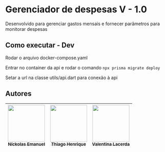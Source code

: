 # Gerenciador de despesas V - 1.0

Desenvolvido para gerenciar gastos mensais e fornecer parâmetros para monitorar despesas

## Como executar - Dev

Rodar o arquivo docker-compose.yaml

Entrar no container da api e rodar o comando `npx prisma migrate deploy`

Setar a url na classe utils/api.dart para conexão à api

## Autores

| [<img src="https://avatars.githubusercontent.com/u/93263996?v=4" width=115><br><sub>Níckolas Emanuel</sub>](https://github.com/nickolas-silva) |  [<img src="https://avatars.githubusercontent.com/u/50371512?v=4" width=115><br><sub>Thiago Henrique</sub>](https://github.com/ThiagoHenriqueFP) |  [<img src="https://avatars.githubusercontent.com/u/87619108?v=4" width=115><br><sub>Valentina Lacerda</sub>](https://github.com/valentinaslacerda) |
| :---: | :---: | :---: |

